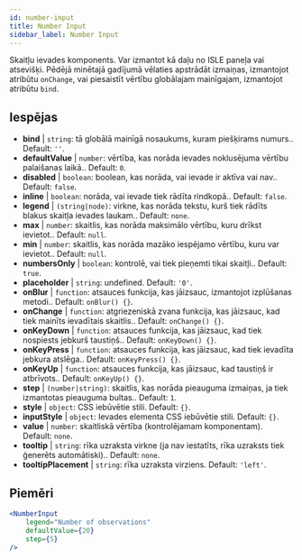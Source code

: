 ```yaml
---
id: number-input
title: Number Input
sidebar_label: Number Input
---
```


Skaitļu ievades komponents. Var izmantot kā daļu no ISLE paneļa vai atsevišķi. Pēdējā minētajā gadījumā vēlaties apstrādāt izmaiņas, izmantojot atribūtu `onChange`, vai piesaistīt vērtību globālajam mainīgajam, izmantojot atribūtu `bind`.

## Iespējas

* __bind__ | `string`: tā globālā mainīgā nosaukums, kuram piešķirams numurs.. Default: `''`.
* __defaultValue__ | `number`: vērtība, kas norāda ievades noklusējuma vērtību palaišanas laikā.. Default: `0`.
* __disabled__ | `boolean`: boolean, kas norāda, vai ievade ir aktīva vai nav.. Default: `false`.
* __inline__ | `boolean`: norāda, vai ievade tiek rādīta rindkopā.. Default: `false`.
* __legend__ | `(string|node)`: virkne, kas norāda tekstu, kurš tiek rādīts blakus skaitļa ievades laukam.. Default: `none`.
* __max__ | `number`: skaitlis, kas norāda maksimālo vērtību, kuru drīkst ievietot.. Default: `null`.
* __min__ | `number`: skaitlis, kas norāda mazāko iespējamo vērtību, kuru var ievietot.. Default: `null`.
* __numbersOnly__ | `boolean`: kontrolē, vai tiek pieņemti tikai skaitļi.. Default: `true`.
* __placeholder__ | `string`: undefined. Default: `'0'`.
* __onBlur__ | `function`: atsauces funkcija, kas jāizsauc, izmantojot izplūšanas metodi.. Default: `onBlur() {}`.
* __onChange__ | `function`: atgriezeniskā zvana funkcija, kas jāizsauc, kad tiek mainīts ievadītais skaitlis.. Default: `onChange() {}`.
* __onKeyDown__ | `function`: atsauces funkcija, kas jāizsauc, kad tiek nospiests jebkurš taustiņš.. Default: `onKeyDown() {}`.
* __onKeyPress__ | `function`: atsauces funkcija, kas jāizsauc, kad tiek ievadīta jebkura atslēga.. Default: `onKeyPress() {}`.
* __onKeyUp__ | `function`: atsauces funkcija, kas jāizsauc, kad taustiņš ir atbrīvots.. Default: `onKeyUp() {}`.
* __step__ | `(number|string)`: skaitlis, kas norāda pieauguma izmaiņas, ja tiek izmantotas pieauguma bultas.. Default: `1`.
* __style__ | `object`: CSS iebūvētie stili. Default: `{}`.
* __inputStyle__ | `object`: Ievades elementa CSS iebūvētie stili. Default: `{}`.
* __value__ | `number`: skaitliskā vērtība (kontrolējamam komponentam). Default: `none`.
* __tooltip__ | `string`: rīka uzraksta virkne (ja nav iestatīts, rīka uzraksts tiek ģenerēts automātiski).. Default: `none`.
* __tooltipPlacement__ | `string`: rīka uzraksta virziens. Default: `'left'`.


## Piemēri

```jsx live
<NumberInput
    legend="Number of observations"
    defaultValue={20}
    step={5}
/>
```

